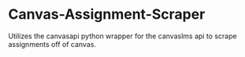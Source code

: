 # Canvas-Assignment-Scraper

Utilizes the canvasapi python wrapper for the canvaslms api to scrape assignments off of canvas.
